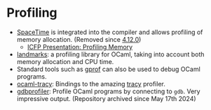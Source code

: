 # Profiling

* [SpaceTime](https://v2.ocaml.org/releases/4.07/htmlman/spacetime.html)
is integrated into the compiler and allows profiling of memory allocation. (Removed since [4.12.0](https://ocaml.org/releases/4.12.0))
  * [ICFP Presentation: Profiling Memory](https://www.youtube.com/watch?v=wX4m8yqbuqE)
* [landmarks](https://github.com/LexiFi/landmarks): a profiling library for OCaml,
taking into account both
memory allocation and CPU time.
* Standard tools such as [gprof](https://sourceware.org/binutils/docs/gprof/)
can also be used to debug OCaml programs.
* [ocaml-tracy](https://github.com/AestheticIntegration/ocaml-tracy):
Bindings to the amazing [tracy](https://github.com/wolfpld/tracy) profiler.
* [gdbprofiler](https://github.com/copy/gdbprofiler):
Profile OCaml programs by connecting to `gdb`. Very impressive output. (Repository archived since May 17th 2024)
